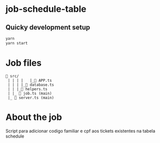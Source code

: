 # job-schedule-table

## Quicky development setup
```bash
yarn
yarn start
```
# Job files
```
📂 src/
 | | | |   |_📂 APP.ts
 | | | |_📂 database.ts
 | | |_📂 helpers.ts
 | |_ 📂 job.ts (main)
 |_ 📂 server.ts (main)
```

# About the job
Script para adicionar codigo familiar e cpf aos tickets existentes na tabela schedule
